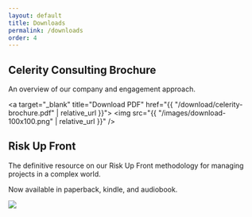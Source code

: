 ```yaml
---
layout: default
title: Downloads
permalink: /downloads
order: 4
---
```

<div class="download">

<div>
<h2>Celerity Consulting Brochure</h2>
<p>An overview of our company and engagement approach.</p>
</div>

<a target="_blank" title="Download PDF" href="{{ "/download/celerity-brochure.pdf" | relative_url }}">
<img src="{{ "/images/download-100x100.png" | relative_url }}" />
</a>

<div>
<h2>Risk Up Front</h2>
<p>The definitive resource on our Risk Up Front methodology for managing projects in a complex world.</p>
<p>Now available in paperback, kindle, and audiobook.</p>
</div>

<a target="_blank" title="Risk Up Front at Amazon.com" href="https://bit.ly/riskupfront">
<img src="{{ "/images/download-100x100.png" | relative_url }}" />
</a>

</div>

